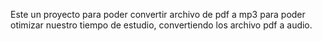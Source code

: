Este un proyecto para poder convertir archivo de pdf a mp3 para poder otimizar nuestro tiempo de estudio, convertiendo los archivo pdf a audio.
